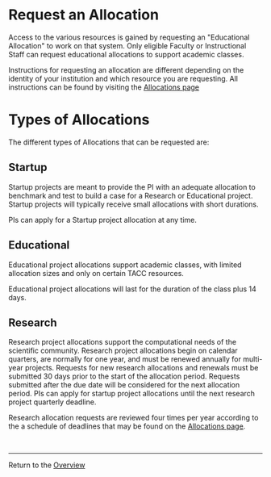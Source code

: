 # Request an Allocation

Access to the various resources is gained by requesting an "Educational Allocation" to work
on that system. Only eligible Faculty or Instructional Staff can request educational 
allocations to support academic classes.


Instructions for requesting an allocation are different depending on the identity of 
your institution and which resource you are requesting. All instructions can be found
by visiting the [Allocations page](https://www.tacc.utexas.edu/use-tacc/allocations/)

# Types of Allocations
The different types of Allocations that can be requested are:

## Startup 
Startup projects are meant to provide the PI with an adequate allocation to benchmark and test to build a case for a Research or Educational project. Startup projects will typically receive small allocations with short durations. 

PIs can apply for a Startup project allocation at any time.

## Educational
Educational project allocations support academic classes, with limited allocation sizes and only on certain TACC resources.

Educational project allocations will last for the duration of the class plus 14 days.

## Research
Research project allocations support the computational needs of the scientific community. Research project allocations begin on calendar quarters, are normally for one year, and must be renewed annually for multi-year projects. Requests for new research allocations and renewals must be submitted 30 days prior to the start of the allocation period. Requests submitted after the due date will be considered for the next allocation period. PIs can apply for startup project allocations until the next research project quarterly deadline.

Research allocation requests are reviewed four times per year according to the a schedule of deadlines that may be found on the [Allocations page](https://tacc.utexas.edu/use-tacc/allocations/).



<br>

---
Return to the [Overview](index.md)
